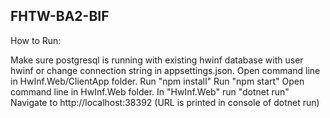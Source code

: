 ## FHTW-BA2-BIF

How to Run:

Make sure postgresql is running with existing hwinf database with user hwinf or change connection string in appsettings.json.
Open command line in HwInf.Web/ClientApp folder.
Run "npm install"
Run "npm start"
Open command line in HwInf.Web folder.
In "HwInf.Web" run "dotnet run"
Navigate to http://localhost:38392 (URL is printed in console of dotnet run)